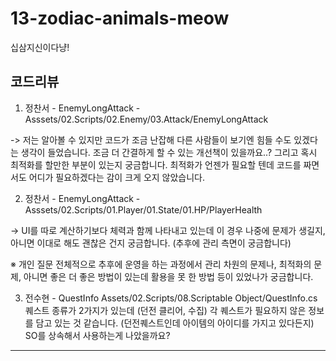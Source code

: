 # 13-zodiac-animals-meow
 십삼지신이다냥!



코드리뷰
--------------------------------------------------------------------------------------------------------------------------------------------

1) 정찬서 - EnemyLongAttack - Asssets/02.Scripts/02.Enemy/03.Attack/EnemyLongAttack

-> 저는 알아볼 수 있지만 코드가 조금 난잡해 다른 사람들이 보기엔 힘들 수도 있겠다는 생각이 들었습니다. 조금 더 간결하게 할 수 있는 개선책이 있을까요..?
그리고 혹시 최적화를 할만한 부분이 있는지 궁금합니다. 최적화가 언젠가 필요할 텐데 코드를 짜면서도 어디가 필요하겠다는 감이 크게 오지 않았습니다.

2) 정찬서 - EnemyLongAttack - Asssets/02.Scripts/01.Player/01.State/01.HP/PlayerHealth

-> UI를 따로 계산하기보다 체력과 함께 나타내고 있는데 이 경우 나중에 문제가 생길지, 아니면 이대로 해도 괜찮은 건지 궁금합니다. (추후에 관리 측면이 궁금합니다)

※ 개인 질문
전체적으로 추후에 운영을 하는 과정에서 관리 차원의 문제나, 최적화의 문제, 아니면 좋은 더 좋은 방법이 있는데 활용을 못 한 방법 등이 있었나가 궁금합니다.

3) 전수현 - QuestInfo Assets/02.Scripts/08.Scriptable Object/QuestInfo.cs
   퀘스트 종류가 2가지가 있는데 (던전 클리어, 수집) 각 퀘스트가 필요하지 않은 정보를 담고 있는 것 같습니다. (던전퀘스트인데 아이템의 아이디를 가지고 있다든지)
   SO를 상속해서 사용하는게 나았을까요?
   

---------------------------------------------------------------------------------------------------------------------------------------------
